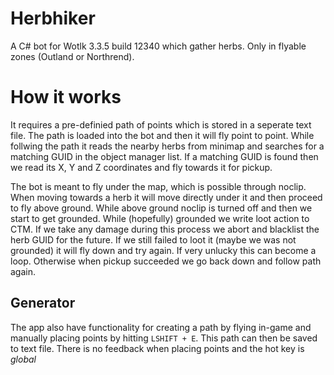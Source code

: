# Herbhiker
A C# bot for Wotlk 3.3.5 build 12340 which gather herbs. Only in flyable zones (Outland or Northrend).

# How it works
It requires a pre-definied path of points which is stored in a seperate text file. The path is loaded into the bot and then it will fly point to point. While follwing the path it reads the nearby herbs from minimap and searches for a matching GUID in the object manager list. If a matching GUID is found then we read its X, Y and Z coordinates and fly towards it for pickup.

The bot is meant to fly under the map, which is possible through noclip. When moving towards a herb it will move directly under it and then proceed to fly above ground. While above ground noclip is turned off and then we start to get grounded. While (hopefully) grounded we write loot action to CTM. If we take any damage during this process we abort and blacklist the herb GUID for the future. If we still failed to loot it (maybe we was not grounded) it will fly down and try again. If very unlucky this can become a loop. Otherwise when pickup succeeded we go back down and follow path again.

## Generator
The app also have functionality for creating a path by flying in-game and manually placing points by hitting `LSHIFT + E`. This path can then be saved to text file. There is no feedback when placing points and the hot key is *global*
